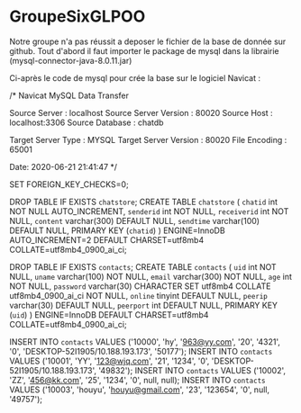 # GroupeSixGLPOO
Notre groupe n'a pas réussit a deposer le fichier de la base de donnée sur github.
Tout d'abord il faut importer le package de mysql dans la librairie (mysql-connector-java-8.0.11.jar)



Ci-après le code de mysql pour crée la base sur le logiciel Navicat :





/*
Navicat MySQL Data Transfer

Source Server         : localhost
Source Server Version : 80020
Source Host           : localhost:3306
Source Database       : chatdb

Target Server Type    : MYSQL
Target Server Version : 80020
File Encoding         : 65001

Date: 2020-06-21 21:41:47
*/

SET FOREIGN_KEY_CHECKS=0;

DROP TABLE IF EXISTS `chatstore`;
CREATE TABLE `chatstore` (
  `chatid` int NOT NULL AUTO_INCREMENT,
  `senderid` int NOT NULL,
  `receiverid` int NOT NULL,
  `content` varchar(300) DEFAULT NULL,
  `sendtime` varchar(100) DEFAULT NULL,
  PRIMARY KEY (`chatid`)
) ENGINE=InnoDB AUTO_INCREMENT=2 DEFAULT CHARSET=utf8mb4 COLLATE=utf8mb4_0900_ai_ci;


DROP TABLE IF EXISTS `contacts`;
CREATE TABLE `contacts` (
  `uid` int NOT NULL,
  `uname` varchar(100) NOT NULL,
  `email` varchar(300) NOT NULL,
  `age` int NOT NULL,
  `password` varchar(30) CHARACTER SET utf8mb4 COLLATE utf8mb4_0900_ai_ci NOT NULL,
  `online` tinyint DEFAULT NULL,
  `peerip` varchar(30) DEFAULT NULL,
  `peerport` int DEFAULT NULL,
   PRIMARY KEY (`uid`)
) ENGINE=InnoDB DEFAULT CHARSET=utf8mb4 COLLATE=utf8mb4_0900_ai_ci;


INSERT INTO `contacts` VALUES ('10000', 'hy', '963@yy.com', '20', '4321', '0', 'DESKTOP-52I1905/10.188.193.173', '50177');
INSERT INTO `contacts` VALUES ('10001', 'YY', '123@wjq.com', '21', '1234', '0', 'DESKTOP-52I1905/10.188.193.173', '49832');
INSERT INTO `contacts` VALUES ('10002', 'ZZ', '456@kk.com', '25', '1234', '0', null, null);
INSERT INTO `contacts` VALUES ('10003', 'houyu', 'houyu@gmail.com', '23', '123654', '0', null, '49757');


